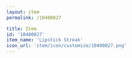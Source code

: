 ```yaml
---
layout: item
permalink: /10400027

title: Item
id: '10400027'
item_name: 'Lipstick Streak'
icon_url: 'item/icon/customize/10400027.png'
---
```

